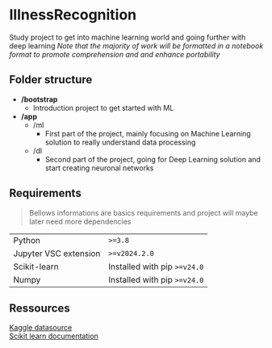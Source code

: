 # IllnessRecognition
Study project to get into machine learning world and going further with deep learning
*Note that the majority of work will be formatted in a notebook format to promote comprehension and and enhance portability*

## Folder structure
* **/bootstrap**
    * Introduction project to get started with ML
* **/app**
    * /ml
        * First part of the project, mainly focusing on Machine Learning solution to really understand data processing
    * /dl
        * Second part of the project, going for Deep Learning solution and start creating neuronal networks

## Requirements

> Bellows informations are basics requirements and project will maybe later need more dependencies

<table>
    <tr><td>Python</td><td><code>>=3.8</code></td></tr>
    <tr><td>Jupyter VSC extension</td><td><code>>=v2024.2.0</code></td></tr>
    <tr><td>Scikit-learn</td><td>Installed with pip <code>>=v24.0</code></td></tr>
    <tr><td>Numpy</td><td>Installed with pip <code>>=v24.0</code></td></tr>
</table>

## Ressources

[Kaggle datasource](https://www.kaggle.com/)
<br>
[Scikit learn documentation](https://scikit-learn.org/stable/index.html)

